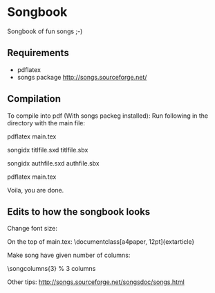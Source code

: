 # Songbook
Songbook of fun songs ;-)

## Requirements
 - pdflatex
 - songs package http://songs.sourceforge.net/


## Compilation
To compile into pdf (With songs packeg installed):
Run following in the directory with the main file:

pdflatex main.tex

songidx titlfile.sxd titlfile.sbx 

songidx authfile.sxd authfile.sbx

pdflatex main.tex

Voila, you are done.

## Edits to how the songbook looks
Change font size:

On the top of main.tex: \documentclass[a4paper, 12pt]{extarticle}

Make song have given number of columns:

\songcolumns{3} % 3 columns

Other tips:
http://songs.sourceforge.net/songsdoc/songs.html

